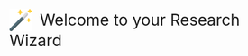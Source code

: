 <p align="left">
  <img src="assets/icons/png/rwiz.png" alt="Research Wizard Logo" width="40" style="vertical-align: middle; margin-right: 10px;"/>
  <span style="font-size:2em; vertical-align: middle;">Welcome to your Research Wizard</span>
</p>
